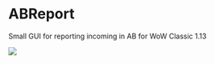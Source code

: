 # ABReport
Small GUI for reporting incoming in AB for WoW Classic 1.13

<img src="https://i.imgur.com/Q0x1zGF.png">
